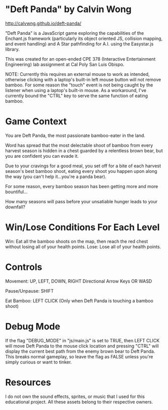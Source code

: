 # "Deft Panda" by Calvin Wong

http://calvwng.github.io/deft-panda/

"Deft Panda" is a JavaScript game exploring the capabilities of the Enchant.js framework (particularly its object oriented JS, collision mapping, and event handling) and A Star pathfinding for A.I. using the Easystar.js library.

This was created for an open-ended CPE 378 (Interactive Entertainment Engineering) lab assignment at Cal Poly San Luis Obispo.

NOTE: Currently this requires an external mouse to work as intended, otherwise clicking with a laptop's built-in left mouse button will not remove bamboo. For some reason the "touch" event is not being caught by the listener when using a laptop's built-in mouse.
As a workaround, I've currently bound the "CTRL" key to serve the same function of eating bamboo.

# Game Context
You are Deft Panda, the most passionate bamboo-eater in the land.

Word has spread that the most delectable shoot of bamboo from every harvest season is hidden in a chest guarded by a relentless brown bear, but you are confident you can evade it.

Due to your cravings for a good meal, you set off for a bite of each harvest season's best bamboo shoot, eating every shoot you happen upon along the way (you can't help it...you're a panda bear). 

For some reason, every bamboo season has been getting more and more bountiful...

How many seasons will pass before your unsatiable hunger leads to your downfall?

# Win/Lose Conditions For Each Level
Win: Eat all the bamboo shoots on the map, then reach the red chest without losing all of your health points.
Lose: Lose all of your health points.

# Controls
Movement:       UP, LEFT, DOWN, RIGHT Directional Arrow Keys OR WASD

Pause/Unpause:  SHIFT

Eat Bamboo:     LEFT CLICK (Only when Deft Panda is touching a bamboo shoot)

# Debug Mode
If the flag "DEBUG_MODE" in "js/main.js" is set to TRUE, then LEFT CLICK will move Deft Panda to the mouse click location and pressing "CTRL" will display the current best path from the enemy brown bear to Deft Panda. This breaks normal gameplay, so leave the flag as FALSE unless you're simply curious or want to tinker.

# Resources
I do not own the sound effects, sprites, or music that I used for this educational project. All these assets belong to their respective owners.
